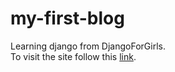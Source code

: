 # my-first-blog
Learning django from DjangoForGirls.<br>
To visit the site follow this [link](http://theanshul756.pythonanywhere.com).
